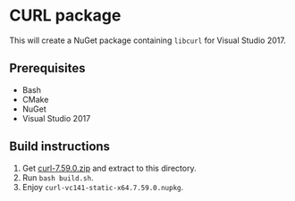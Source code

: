 # CURL package

This will create a NuGet package containing `libcurl` for Visual Studio 2017.

## Prerequisites
- Bash
- CMake
- NuGet
- Visual Studio 2017

## Build instructions
1. Get [curl-7.59.0.zip](https://curl.haxx.se/download/curl-7.59.0.zip) and extract to this directory.
2. Run `bash build.sh`.
3. Enjoy `curl-vc141-static-x64.7.59.0.nupkg`.
